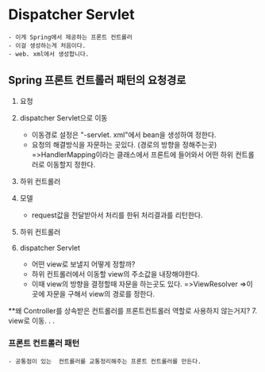 # Dispatcher Servlet
	- 이게 Spring에서 제공하는 프론트 컨트롤러
	- 이걸 생성하는게 처음이다. 
	- web. xml에서 생성합니다. 

## Spring 프론트 컨트롤러 패턴의 요청경로

1. 요청 
2. dispatcher Servlet으로 이동 
	- 이동경로 설정은 "-servlet. xml"에서 bean을 생성하여 정한다. 
	- 요청의 해결방식을 자문하는 곳있다. (경로의 방향을 정해주는곳)
		=>HandlerMapping이라는 클래스에서 프론트에 들어와서 어떤 하위 컨트롤러로 이동할지 정한다. 

3.  하위 컨트롤러

4. 모델
	- request값을 전달받아서 처리를 한뒤 처리결과를 리턴한다. 

5. 하위 컨트롤러

6. dispatcher Servlet
	- 어떤 view로 보낼지 어떻게 정할까?
	- 하위 컨트롤러에서 이동할 view의 주소값을 내장해야한다. 
	- 이때 view의 방향을 결정할때 자문을 하는곳도 있다. 
		=>ViewResolver
		=>이 곳에 자문을 구해서 view의 경로를 정한다. 




**왜 Controller를 상속받은 컨트롤러를 프론트컨트롤러 역할로 사용하지 않는거지?
7. view로 이동. . .  


### 프론트 컨트롤러 패턴
	- 공통점이 있는  컨트롤러를 교통정리해주는 프론트 컨트롤러를 만든다. 